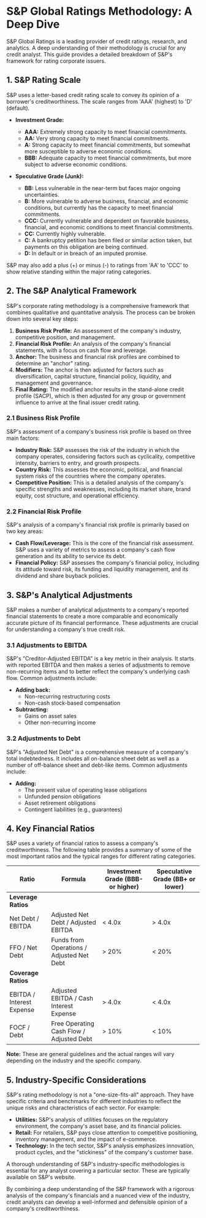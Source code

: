 # S&P Global Ratings Methodology: A Deep Dive

S&P Global Ratings is a leading provider of credit ratings, research, and analytics. A deep understanding of their methodology is crucial for any credit analyst. This guide provides a detailed breakdown of S&P's framework for rating corporate issuers.

## 1. S&P Rating Scale

S&P uses a letter-based credit rating scale to convey its opinion of a borrower's creditworthiness. The scale ranges from 'AAA' (highest) to 'D' (default).

*   **Investment Grade:**
    *   **AAA:** Extremely strong capacity to meet financial commitments.
    *   **AA:** Very strong capacity to meet financial commitments.
    *   **A:** Strong capacity to meet financial commitments, but somewhat more susceptible to adverse economic conditions.
    *   **BBB:** Adequate capacity to meet financial commitments, but more subject to adverse economic conditions.

*   **Speculative Grade (Junk):**
    *   **BB:** Less vulnerable in the near-term but faces major ongoing uncertainties.
    *   **B:** More vulnerable to adverse business, financial, and economic conditions, but currently has the capacity to meet financial commitments.
    *   **CCC:** Currently vulnerable and dependent on favorable business, financial, and economic conditions to meet financial commitments.
    *   **CC:** Currently highly vulnerable.
    *   **C:** A bankruptcy petition has been filed or similar action taken, but payments on this obligation are being continued.
    *   **D:** In default or in breach of an imputed promise.

S&P may also add a plus (+) or minus (-) to ratings from 'AA' to 'CCC' to show relative standing within the major rating categories.

## 2. The S&P Analytical Framework

S&P's corporate rating methodology is a comprehensive framework that combines qualitative and quantitative analysis. The process can be broken down into several key steps:

1.  **Business Risk Profile:** An assessment of the company's industry, competitive position, and management.
2.  **Financial Risk Profile:** An analysis of the company's financial statements, with a focus on cash flow and leverage.
3.  **Anchor:** The business and financial risk profiles are combined to determine an "anchor" rating.
4.  **Modifiers:** The anchor is then adjusted for factors such as diversification, capital structure, financial policy, liquidity, and management and governance.
5.  **Final Rating:** The modified anchor results in the stand-alone credit profile (SACP), which is then adjusted for any group or government influence to arrive at the final issuer credit rating.

### 2.1 Business Risk Profile

S&P's assessment of a company's business risk profile is based on three main factors:

*   **Industry Risk:** S&P assesses the risk of the industry in which the company operates, considering factors such as cyclicality, competitive intensity, barriers to entry, and growth prospects.
*   **Country Risk:** This assesses the economic, political, and financial system risks of the countries where the company operates.
*   **Competitive Position:** This is a detailed analysis of the company's specific strengths and weaknesses, including its market share, brand equity, cost structure, and operational efficiency.

### 2.2 Financial Risk Profile

S&P's analysis of a company's financial risk profile is primarily based on two key areas:

*   **Cash Flow/Leverage:** This is the core of the financial risk assessment. S&P uses a variety of metrics to assess a company's cash flow generation and its ability to service its debt.
*   **Financial Policy:** S&P assesses the company's financial policy, including its attitude toward risk, its funding and liquidity management, and its dividend and share buyback policies.

## 3. S&P's Analytical Adjustments

S&P makes a number of analytical adjustments to a company's reported financial statements to create a more comparable and economically accurate picture of its financial performance. These adjustments are crucial for understanding a company's true credit risk.

### 3.1 Adjustments to EBITDA

S&P's "Creditor-Adjusted EBITDA" is a key metric in their analysis. It starts with reported EBITDA and then makes a series of adjustments to remove non-recurring items and to better reflect the company's underlying cash flow. Common adjustments include:

*   **Adding back:**
    *   Non-recurring restructuring costs
    *   Non-cash stock-based compensation
*   **Subtracting:**
    *   Gains on asset sales
    *   Other non-recurring income

### 3.2 Adjustments to Debt

S&P's "Adjusted Net Debt" is a comprehensive measure of a company's total indebtedness. It includes all on-balance sheet debt as well as a number of off-balance sheet and debt-like items. Common adjustments include:

*   **Adding:**
    *   The present value of operating lease obligations
    *   Unfunded pension obligations
    *   Asset retirement obligations
    *   Contingent liabilities (e.g., guarantees)

## 4. Key Financial Ratios

S&P uses a variety of financial ratios to assess a company's creditworthiness. The following table provides a summary of some of the most important ratios and the typical ranges for different rating categories.

| Ratio                      | Formula                                            | Investment Grade (BBB- or higher) | Speculative Grade (BB+ or lower) |
| -------------------------- | -------------------------------------------------- | --------------------------------- | -------------------------------- |
| **Leverage Ratios**        |                                                    |                                   |                                  |
| Net Debt / EBITDA          | Adjusted Net Debt / Adjusted EBITDA                | < 4.0x                            | > 4.0x                           |
| FFO / Net Debt             | Funds from Operations / Adjusted Net Debt          | > 20%                             | < 20%                            |
| **Coverage Ratios**        |                                                    |                                   |                                  |
| EBITDA / Interest Expense  | Adjusted EBITDA / Cash Interest Expense            | > 4.0x                            | < 4.0x                           |
| FOCF / Debt                | Free Operating Cash Flow / Adjusted Debt           | > 10%                             | < 10%                            |

**Note:** These are general guidelines and the actual ranges will vary depending on the industry and the specific company.

## 5. Industry-Specific Considerations

S&P's rating methodology is not a "one-size-fits-all" approach. They have specific criteria and benchmarks for different industries to reflect the unique risks and characteristics of each sector. For example:

*   **Utilities:** S&P's analysis of utilities focuses on the regulatory environment, the company's asset base, and its financial policies.
*   **Retail:** For retailers, S&P pays close attention to competitive positioning, inventory management, and the impact of e-commerce.
*   **Technology:** In the tech sector, S&P's analysis emphasizes innovation, product cycles, and the "stickiness" of the company's customer base.

A thorough understanding of S&P's industry-specific methodologies is essential for any analyst covering a particular sector. These are typically available on S&P's website.

By combining a deep understanding of the S&P framework with a rigorous analysis of the company's financials and a nuanced view of the industry, credit analysts can develop a well-informed and defensible opinion of a company's creditworthiness.
